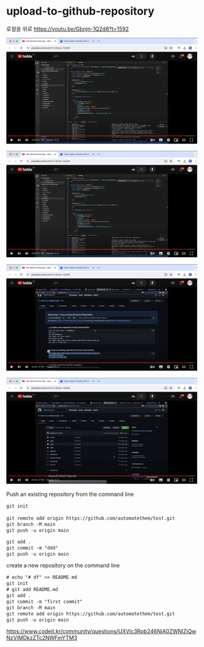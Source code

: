 # upload-to-github-repository

로컬을 위로
https://youtu.be/Gbnjn-1Q2d8?t=1592

![](attach_files/1.png?raw=true)

![](attach_files/2.png?raw=true)

![](attach_files/3.png?raw=true)

![](attach_files/4.png?raw=true)

Push an existing repository from the command line
```
git init

git remote add origin https://github.com/automatethem/test.git
git branch -M main
git push -u origin main
```

```
git add .
git commit -m "ddd"
git push -u origin main
```

create a new repository on the command line
```
# echo "# df" >> README.md
git init
# git add README.md
git add .
git commit -m "first commit"
git branch -M main
git remote add origin https://github.com/automatethem/test.git
git push -u origin main
```


https://www.codeit.kr/community/questions/UXVlc3Rpb246NjA0ZWNlZjQwNzViMDkzZTc2NWFmYTM3
